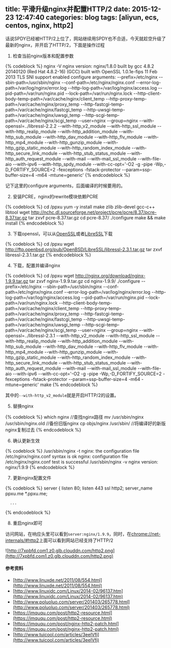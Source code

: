 title: 平滑升级nginx并配置HTTP/2
date: 2015-12-23 12:47:40
categories: blog
tags: [aliyun, ecs, centos, nginx, http2]
---
话说SPDY已经被HTTP/2上位了，网站继续用SPDY也不合适，今天就趁空升级了最新的nginx，并开启了HTTP/2，下面是操作过程
<!--more-->

1. 检查当前nginx版本和配置参数

  {% codeblock %}
  nginx -V
  nginx version: nginx/1.8.0
  built by gcc 4.8.2 20140120 (Red Hat 4.8.2-16) (GCC)
  built with OpenSSL 1.0.1e-fips 11 Feb 2013
  TLS SNI support enabled
  configure arguments: --prefix=/etc/nginx --sbin-path=/usr/sbin/nginx --conf-path=/etc/nginx/nginx.conf --error-log-path=/var/log/nginx/error.log --http-log-path=/var/log/nginx/access.log --pid-path=/var/run/nginx.pid --lock-path=/var/run/nginx.lock --http-client-body-temp-path=/var/cache/nginx/client_temp --http-proxy-temp-path=/var/cache/nginx/proxy_temp --http-fastcgi-temp-path=/var/cache/nginx/fastcgi_temp --http-uwsgi-temp-path=/var/cache/nginx/uwsgi_temp --http-scgi-temp-path=/var/cache/nginx/scgi_temp --user=nginx --group=nginx --with-openssl=../libressl-2.2.2 --with-http_v2_module --with-http_ssl_module --with-http_realip_module --with-http_addition_module --with-http_sub_module --with-http_dav_module --with-http_flv_module --with-http_mp4_module --with-http_gunzip_module --with-http_gzip_static_module --with-http_random_index_module --with-http_secure_link_module --with-http_stub_status_module --with-http_auth_request_module --with-mail --with-mail_ssl_module --with-file-aio --with-ipv6 --with-http_spdy_module --with-cc-opt='-O2 -g -pipe -Wp,-D_FORTIFY_SOURCE=2 -fexceptions -fstack-protector --param=ssp-buffer-size=4 -m64 -mtune=generic'
  {% endcodeblock %}

  记下这里的configure arguments，后面编译的时候要用的。

2. 安装PCRE，nginx的rewrite模块依赖PCRE

  {% codeblock %}
  cd /ppxu
  yum -y install make zlib zlib-devel gcc-c++ libtool
  wget http://nchc.dl.sourceforge.net/project/pcre/pcre/8.37/pcre-8.37.tar.gz
  tar zxvf pcre-8.37.tar.gz
  cd pcre-8.37/
  ./configure
  make && make install
  {% endcodeblock %}

3. 下载openssl，可以从[OpenSSL](https://www.openssl.org/)或者[LibreSSL](http://www.libressl.org/)下载

  {% codeblock %}
  cd /ppxu
  wget http://ftp.openbsd.org/pub/OpenBSD/LibreSSL/libressl-2.3.1.tar.gz
  tar zxvf libressl-2.3.1.tar.gz
  {% endcodeblock %}

4. 下载，配置并编译nginx

  {% codeblock %}
  cd /ppxu
  wget http://nginx.org/download/nginx-1.9.9.tar.gz
  tar zxvf nginx-1.9.9.tar.gz
  cd nginx-1.9.9/
  ./configure --prefix=/etc/nginx --sbin-path=/usr/sbin/nginx --conf-path=/etc/nginx/nginx.conf --error-log-path=/var/log/nginx/error.log --http-log-path=/var/log/nginx/access.log --pid-path=/var/run/nginx.pid --lock-path=/var/run/nginx.lock --http-client-body-temp-path=/var/cache/nginx/client_temp --http-proxy-temp-path=/var/cache/nginx/proxy_temp --http-fastcgi-temp-path=/var/cache/nginx/fastcgi_temp --http-uwsgi-temp-path=/var/cache/nginx/uwsgi_temp --http-scgi-temp-path=/var/cache/nginx/scgi_temp --user=nginx --group=nginx --with-openssl=../libressl-2.3.1 --with-http_v2_module --with-http_ssl_module --with-http_realip_module --with-http_addition_module --with-http_sub_module --with-http_dav_module --with-http_flv_module --with-http_mp4_module --with-http_gunzip_module --with-http_gzip_static_module --with-http_random_index_module --with-http_secure_link_module --with-http_stub_status_module --with-http_auth_request_module --with-mail --with-mail_ssl_module --with-file-aio --with-ipv6 --with-cc-opt='-O2 -g -pipe -Wp,-D_FORTIFY_SOURCE=2 -fexceptions -fstack-protector --param=ssp-buffer-size=4 -m64 -mtune=generic'
  make
  {% endcodeblock %}

  其中的`--with-http_v2_module`就是开启HTTP/2的设置。

5. 替换nginx

  {% codeblock %}
  which nginx    //查找nginx路径
  mv /usr/sbin/nginx /usr/sbin/nginx.old    //备份旧版nginx
  cp objs/nginx /usr/sbin/    //将编译好的新版nginx复制过去
  {% endcodeblock %}

6. 确认更新生效

  {% codeblock %}
  /usr/sbin/nginx -t
  nginx: the configuration file /etc/nginx/nginx.conf syntax is ok
  nginx: configuration file /etc/nginx/nginx.conf test is successful
  /usr/sbin/nginx -v
  nginx version: nginx/1.9.9
  {% endcodeblock %}

7. 更新nginx配置文件

  {% codeblock %}
  server {
      listen       80;
      listen       443 ssl http2;
      server_name  ppxu.me *.ppxu.me;

      ...
  {% endcodeblock %}

8. 重启nginx即可

访问网站，在响应头里可以看到`server:nginx/1.9.9`，同时，在[chrome://net-internals/#http2](chrome://net-internals/#http2)上面可以看到网站已经支持了HTTP/2

![http://7xpbfd.com1.z0.glb.clouddn.com/http2.png](http://7xpbfd.com1.z0.glb.clouddn.com/http2.png)

#### 参考资料

* [http://www.linuxde.net/2011/08/554.html](http://www.linuxde.net/2011/08/554.html)
* [http://www.linuxidc.com/Linux/2014-02/96137.htm](http://www.linuxidc.com/Linux/2014-02/96137.htm)
* [http://www.poluoluo.com/server/201403/265778.html](http://www.poluoluo.com/server/201403/265778.html)
* [https://imququ.com/post/http2-resource.html](https://imququ.com/post/http2-resource.html)
* [https://imququ.com/post/nginx-http2-patch.html](https://imququ.com/post/nginx-http2-patch.html)
* [http://www.tuicool.com/articles/3eeIVfi](http://www.tuicool.com/articles/3eeIVfi)
